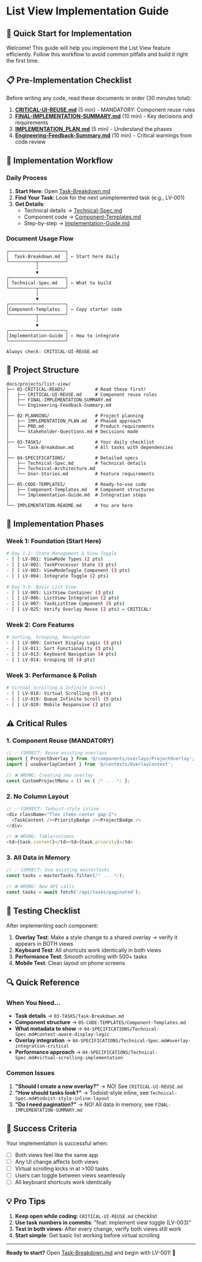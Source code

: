# List View Implementation Guide

## 🚀 Quick Start for Implementation

Welcome! This guide will help you implement the List View feature efficiently. Follow this workflow to avoid common pitfalls and build it right the first time.

## 📋 Pre-Implementation Checklist

Before writing any code, read these documents in order (30 minutes total):

1. **[CRITICAL-UI-REUSE.md](./01-CRITICAL-READS/CRITICAL-UI-REUSE.md)** (5 min) - MANDATORY: Component reuse rules
2. **[FINAL-IMPLEMENTATION-SUMMARY.md](./01-CRITICAL-READS/FINAL-IMPLEMENTATION-SUMMARY.md)** (10 min) - Key decisions and requirements
3. **[IMPLEMENTATION_PLAN.md](./02-PLANNING/IMPLEMENTATION_PLAN.md)** (5 min) - Understand the phases
4. **[Engineering-Feedback-Summary.md](./01-CRITICAL-READS/Engineering-Feedback-Summary.md)** (10 min) - Critical warnings from code review

## 🎯 Implementation Workflow

### Daily Process

1. **Start Here**: Open [Task-Breakdown.md](./03-TASKS/Task-Breakdown.md)
2. **Find Your Task**: Look for the next unimplemented task (e.g., LV-001)
3. **Get Details**: 
   - Technical details → [Technical-Spec.md](./04-SPECIFICATIONS/Technical-Spec.md)
   - Component code → [Component-Templates.md](./05-CODE-TEMPLATES/Component-Templates.md)
   - Step-by-step → [Implementation-Guide.md](./05-CODE-TEMPLATES/Implementation-Guide.md)

### Document Usage Flow

```
┌─────────────────────┐
│  Task-Breakdown.md  │ ← Start here daily
└──────────┬──────────┘
           │
           ▼
┌─────────────────────┐
│ Technical-Spec.md   │ ← What to build
└──────────┬──────────┘
           │
           ▼
┌─────────────────────┐
│Component-Templates  │ ← Copy starter code
└──────────┬──────────┘
           │
           ▼
┌─────────────────────┐
│Implementation-Guide │ ← How to integrate
└─────────────────────┘

Always check: CRITICAL-UI-REUSE.md
```

## 📁 Project Structure

```
docs/projects/list-view/
├── 01-CRITICAL-READS/           # Read these first!
│   ├── CRITICAL-UI-REUSE.md     # Component reuse rules
│   ├── FINAL-IMPLEMENTATION-SUMMARY.md
│   └── Engineering-Feedback-Summary.md
│
├── 02-PLANNING/                 # Project planning
│   ├── IMPLEMENTATION_PLAN.md   # Phased approach
│   ├── PRD.md                   # Product requirements
│   └── Stakeholder-Questions.md # Decisions made
│
├── 03-TASKS/                    # Your daily checklist
│   └── Task-Breakdown.md        # All tasks with dependencies
│
├── 04-SPECIFICATIONS/           # Detailed specs
│   ├── Technical-Spec.md        # Technical details
│   ├── Technical-Architecture.md
│   └── User-Stories.md          # Feature requirements
│
├── 05-CODE-TEMPLATES/           # Ready-to-use code
│   ├── Component-Templates.md   # Component structures
│   └── Implementation-Guide.md  # Integration steps
│
└── IMPLEMENTATION-README.md     # You are here
```

## 🏃 Implementation Phases

### Week 1: Foundation (Start Here)
```bash
# Day 1-2: State Management & View Toggle
- [ ] LV-001: ViewMode Types (2 pts)
- [ ] LV-002: TaskProcessor State (3 pts)
- [ ] LV-003: ViewModeToggle Component (3 pts)
- [ ] LV-004: Integrate Toggle (2 pts)

# Day 3-5: Basic List View
- [ ] LV-005: ListView Container (3 pts)
- [ ] LV-006: ListView Integration (2 pts)
- [ ] LV-007: TaskListItem Component (5 pts)
- [ ] LV-025: Verify Overlay Reuse (2 pts) ← CRITICAL!
```

### Week 2: Core Features
```bash
# Sorting, Grouping, Navigation
- [ ] LV-009: Context Display Logic (3 pts)
- [ ] LV-011: Sort Functionality (3 pts)
- [ ] LV-013: Keyboard Navigation (4 pts)
- [ ] LV-014: Grouping UI (4 pts)
```

### Week 3: Performance & Polish
```bash
# Virtual Scrolling & Infinite Scroll
- [ ] LV-018: Virtual Scrolling (5 pts)
- [ ] LV-019: Queue Infinite Scroll (5 pts)
- [ ] LV-020: Mobile Responsive (3 pts)
```

## ⚠️ Critical Rules

### 1. Component Reuse (MANDATORY)
```typescript
// ✅ CORRECT: Reuse existing overlays
import { ProjectOverlay } from '@/components/overlays/ProjectOverlay';
import { useOverlayContext } from '@/contexts/OverlayContext';

// ❌ WRONG: Creating new overlay
const CustomProjectMenu = () => { /* ... */ };
```

### 2. No Column Layout
```typescript
// ✅ CORRECT: Todoist-style inline
<div className="flex items-center gap-2">
  <TaskContent /><PriorityBadge /><ProjectBadge />
</div>

// ❌ WRONG: Table/columns
<td>{task.content}</td><td>{task.priority}</td>
```

### 3. All Data in Memory
```typescript
// ✅ CORRECT: Use existing masterTasks
const tasks = masterTasks.filter(/* ... */);

// ❌ WRONG: New API calls
const tasks = await fetch('/api/tasks/paginated');
```

## 🧪 Testing Checklist

After implementing each component:

1. **Overlay Test**: Make a style change to a shared overlay → verify it appears in BOTH views
2. **Keyboard Test**: All shortcuts work identically in both views
3. **Performance Test**: Smooth scrolling with 500+ tasks
4. **Mobile Test**: Clean layout on phone screens

## 🔍 Quick Reference

### When You Need...

- **Task details** → `03-TASKS/Task-Breakdown.md`
- **Component structure** → `05-CODE-TEMPLATES/Component-Templates.md`
- **What metadata to show** → `04-SPECIFICATIONS/Technical-Spec.md#context-aware-display-logic`
- **Overlay integration** → `04-SPECIFICATIONS/Technical-Spec.md#overlay-integration-critical`
- **Performance approach** → `04-SPECIFICATIONS/Technical-Spec.md#virtual-scrolling-implementation`

### Common Issues

1. **"Should I create a new overlay?"** → NO! See `CRITICAL-UI-REUSE.md`
2. **"How should tasks look?"** → Todoist-style inline, see `Technical-Spec.md#todoist-style-inline-layout`
3. **"Do I need pagination?"** → NO! All data in memory, see `FINAL-IMPLEMENTATION-SUMMARY.md`

## 🎯 Success Criteria

Your implementation is successful when:

- [ ] Both views feel like the same app
- [ ] Any UI change affects both views
- [ ] Virtual scrolling kicks in at >100 tasks
- [ ] Users can toggle between views seamlessly
- [ ] All keyboard shortcuts work identically

## 💡 Pro Tips

1. **Keep open while coding**: `CRITICAL-UI-REUSE.md` checklist
2. **Use task numbers in commits**: "feat: implement view toggle (LV-003)"
3. **Test in both views**: After every change, verify both views still work
4. **Start simple**: Get basic list working before virtual scrolling

---

**Ready to start?** Open [Task-Breakdown.md](./03-TASKS/Task-Breakdown.md) and begin with LV-001! 🚀
